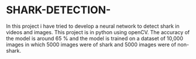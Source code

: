 # SHARK-DETECTION-
In this project i have tried to develop a neural network to detect shark in videos and images. This project is in python using openCV.
The accuracy of the model is around 65 % and the model is trained on a dataset of 10,000 images in which 5000 images were of shark and 5000 images were of non-shark. 
